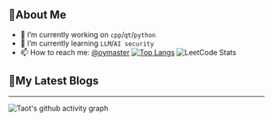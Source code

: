 ## 🎯About Me

- 🔭 I’m currently working on `cpp`/`qt`/`python`
- 🌱 I’m currently learning  `LLM`/`AI security`
- 📫 How to reach me: [@oymaster](https://github/oymaster)
[![Top Langs](https://github-readme-stats.vercel.app/api/top-langs/?username=oymaster&layout=compact&theme=dracula)](https://github.com/anuraghazra/github-readme-stats) ![LeetCode Stats](https://leetcard.jacoblin.cool/oymaster?theme=catppuccinMocha&font=Anaheim&site=cn)
## 📕My Latest Blogs
<!-- BLOG-POST-LIST:START -->

<!-- BLOG-POST-LIST:END -->

---
![Taot's github activity graph](https://github-readme-activity-graph.vercel.app/graph?username=oymaster&theme=xcode)



<!--
**oymaster/oymaster** is a ✨ _special_ ✨ repository because its `README.md` (this file) appears on your GitHub profile.

Here are some ideas to get you started:
- 🔭 I’m currently working on ...
- 🌱 I’m currently learning ...
- 👯 I’m looking to collaborate on ...
- 🤔 I’m looking for help with ...
- 💬 Ask me about ...
- 📫 How to reach me: ...
- 😄 Pronouns: ...
- ⚡ Fun fact: ...
-->

